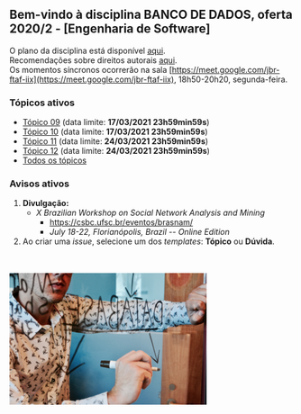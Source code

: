 ## Bem-vindo à disciplina **BANCO DE DADOS**, oferta 2020/2 - [Engenharia de Software]

O plano da disciplina está disponível [aqui](./media/bes-bd-2020-2-plano.pdf).<br>
Recomendações sobre direitos autorais [aqui](./media/recomendacao-prograd.pdf).<br>
Os momentos síncronos ocorrerão na sala [https://meet.google.com/jbr-ftaf-iix](https://meet.google.com/jbr-ftaf-iix), 18h50-20h20, segunda-feira.

### Tópicos ativos

- [Tópico 09](topicos/topico-09.md) (data limite: **17/03/2021 23h59min59s**)
- [Tópico 10](topicos/topico-10.md) (data limite: **17/03/2021 23h59min59s**)
- [Tópico 11](topicos/topico-11.md) (data limite: **24/03/2021 23h59min59s**)
- [Tópico 12](topicos/topico-12.md) (data limite: **24/03/2021 23h59min59s**)
- [Todos os tópicos](topicos/topicos.md)

### Avisos ativos

1. **Divulgação:**
   - *X Brazilian Workshop on Social Network Analysis and Mining*
     - https://csbc.ufsc.br/eventos/brasnam/
     - *July 18-22, Florianópolis, Brazil -- Online Edition*
2. Ao criar uma *issue*, selecione um dos *templates*: **Tópico** ou **Dúvida**.
<br>
<br>
<img src="./media/campaign-creators-IKHvOlZFCOg-unsplash.jpg" width="350">


